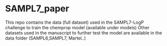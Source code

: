 # SAMPL7_paper

This repo contains the data (full dataset) used in the SAMPL7-LogP challenge to train the chemprop model (available under models)
Other datasets used in the manuscript to further test the model are available in the data folder (SAMPL6,SAMPL7, Martel..)
